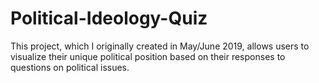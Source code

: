 # Political-Ideology-Quiz
This project, which I originally created in May/June 2019, allows users to visualize their unique political position based on their responses to questions on political issues.
